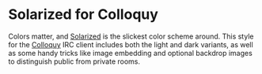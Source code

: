 Solarized for Colloquy
========================

Colors matter, and [Solarized](http://ethanschoonover.com/solarized)
 is the slickest color scheme around. This style for the [Colloquy](http://colloquy.info/) IRC client includes both the light and dark variants, as well as some handy tricks like image embedding and optional backdrop images to distinguish public from private rooms.